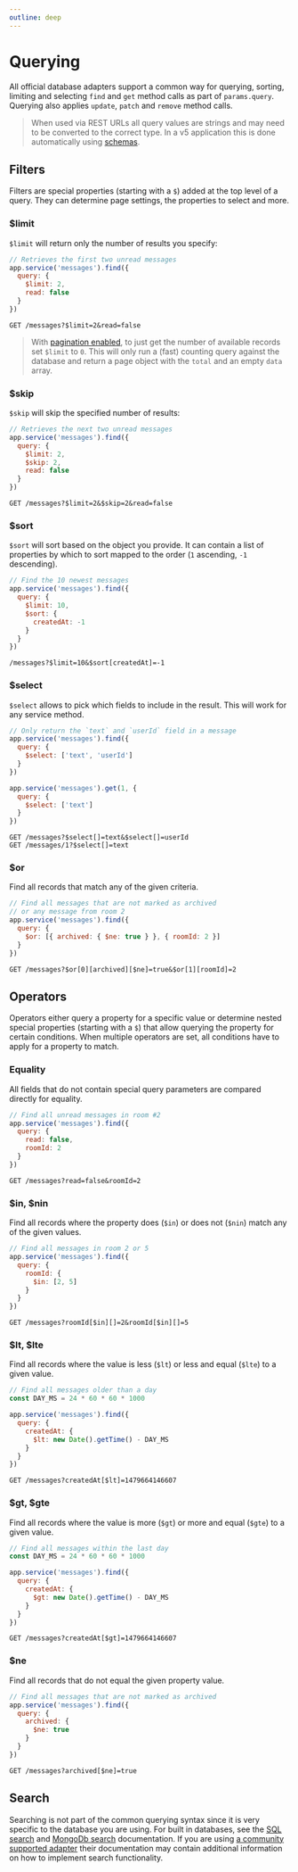 ```yaml
---
outline: deep
---
```


# Querying

All official database adapters support a common way for querying, sorting, limiting and selecting `find` and `get` method calls as part of `params.query`. Querying also applies `update`, `patch` and `remove` method calls.

<BlockQuote label="Note">

When used via REST URLs all query values are strings and may need to be converted to the correct type. In a v5 application this is done automatically using [schemas](../schema/index.md).

</BlockQuote>

## Filters

Filters are special properties (starting with a `$`) added at the top level of a query. They can determine page settings, the properties to select and more.

### $limit

`$limit` will return only the number of results you specify:

```js
// Retrieves the first two unread messages
app.service('messages').find({
  query: {
    $limit: 2,
    read: false
  }
})
```

```
GET /messages?$limit=2&read=false
```

<BlockQuote>

With [pagination enabled](common.md#pagination), to just get the number of available records set `$limit` to `0`. This will only run a (fast) counting query against the database and return a page object with the `total` and an empty `data` array.

</BlockQuote>

### $skip

`$skip` will skip the specified number of results:

```js
// Retrieves the next two unread messages
app.service('messages').find({
  query: {
    $limit: 2,
    $skip: 2,
    read: false
  }
})
```

```
GET /messages?$limit=2&$skip=2&read=false
```

### $sort

`$sort` will sort based on the object you provide. It can contain a list of properties by which to sort mapped to the order (`1` ascending, `-1` descending).

```js
// Find the 10 newest messages
app.service('messages').find({
  query: {
    $limit: 10,
    $sort: {
      createdAt: -1
    }
  }
})
```

```
/messages?$limit=10&$sort[createdAt]=-1
```

### $select

`$select` allows to pick which fields to include in the result. This will work for any service method.

```js
// Only return the `text` and `userId` field in a message
app.service('messages').find({
  query: {
    $select: ['text', 'userId']
  }
})

app.service('messages').get(1, {
  query: {
    $select: ['text']
  }
})
```

```
GET /messages?$select[]=text&$select[]=userId
GET /messages/1?$select[]=text
```

### $or

Find all records that match any of the given criteria.

```js
// Find all messages that are not marked as archived
// or any message from room 2
app.service('messages').find({
  query: {
    $or: [{ archived: { $ne: true } }, { roomId: 2 }]
  }
})
```

```
GET /messages?$or[0][archived][$ne]=true&$or[1][roomId]=2
```

## Operators

Operators either query a property for a specific value or determine nested special properties (starting with a `$`) that allow querying the property for certain conditions. When multiple operators are set, all conditions have to apply for a property to match.

### Equality

All fields that do not contain special query parameters are compared directly for equality.

```js
// Find all unread messages in room #2
app.service('messages').find({
  query: {
    read: false,
    roomId: 2
  }
})
```

```
GET /messages?read=false&roomId=2
```

### $in, $nin

Find all records where the property does (`$in`) or does not (`$nin`) match any of the given values.

```js
// Find all messages in room 2 or 5
app.service('messages').find({
  query: {
    roomId: {
      $in: [2, 5]
    }
  }
})
```

```
GET /messages?roomId[$in][]=2&roomId[$in][]=5
```

### $lt, $lte

Find all records where the value is less (`$lt`) or less and equal (`$lte`) to a given value.

```js
// Find all messages older than a day
const DAY_MS = 24 * 60 * 60 * 1000

app.service('messages').find({
  query: {
    createdAt: {
      $lt: new Date().getTime() - DAY_MS
    }
  }
})
```

```
GET /messages?createdAt[$lt]=1479664146607
```

### $gt, $gte

Find all records where the value is more (`$gt`) or more and equal (`$gte`) to a given value.

```js
// Find all messages within the last day
const DAY_MS = 24 * 60 * 60 * 1000

app.service('messages').find({
  query: {
    createdAt: {
      $gt: new Date().getTime() - DAY_MS
    }
  }
})
```

```
GET /messages?createdAt[$gt]=1479664146607
```

### $ne

Find all records that do not equal the given property value.

```js
// Find all messages that are not marked as archived
app.service('messages').find({
  query: {
    archived: {
      $ne: true
    }
  }
})
```

```
GET /messages?archived[$ne]=true
```

## Search

Searching is not part of the common querying syntax since it is very specific to the database you are using. For built in databases, see the [SQL search](./knex.md#search) and [MongoDb search](./mongodb.md#search) documentation. If you are using [a community supported adapter](/ecosystem/?cat=Database&sort=lastPublish) their documentation may contain additional information on how to implement search functionality.
